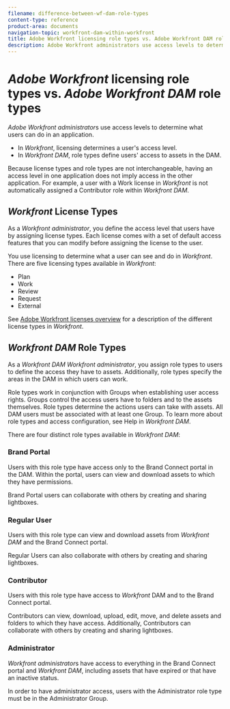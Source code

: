 ```yaml
---
filename: difference-between-wf-dam-role-types
content-type: reference
product-area: documents
navigation-topic: workfront-dam-within-workfront
title: Adobe Workfront licensing role types vs. Adobe Workfront DAM role types
description: Adobe Workfront administrators use access levels to determine what users can do in an application.
---
```


# *Adobe Workfront* licensing role types vs. *Adobe Workfront DAM* role types

*Adobe Workfront administrator*s use access levels to determine what users&nbsp;can do in an application.

* In *Workfront*, licensing determines a user's access level.
* In *Workfront DAM*, role types define users' access to assets in the DAM.

Because license types and role types are not interchangeable, having an access level in one application does not imply access in the other application. For example, a&nbsp;user with&nbsp;a Work license in *Workfront* is not automatically assigned a Contributor role within *Workfront DAM*.

## *Workfront* License Types

As a *Workfront administrator*,&nbsp;you define the access level that users have by assigning license&nbsp;types. Each license comes with a set of default access features that you can modify before assigning the license to the user.&nbsp;

You use licensing to determine what a user can see and do in *Workfront*. There are five licensing types available in *Workfront*:

* Plan
* Work
* Review
* Request
* External

See [Adobe Workfront licenses overview](../../administration-and-setup/add-users/access-levels-and-object-permissions/wf-licenses.md) for a description of the different license types in&nbsp;*Workfront*.

## *Workfront DAM* Role Types

As a *Workfront DAM* *Workfront administrator*, you assign role types to users to define the access they have to assets. Additionally,&nbsp;role types specify the areas in the DAM in which users can work.

Role types work in conjunction&nbsp;with Groups when establishing user access rights. Groups control the access users have to folders and to the assets themselves. Role types determine the actions users can take with assets. All DAM users must be&nbsp;associated with at least one Group.&nbsp;To learn more about role types and access configuration, see Help in *Workfront DAM*.

There are four distinct role types available in *Workfront DAM*:

### Brand Portal

Users with this role type&nbsp;have access only to the Brand Connect portal in the DAM. Within the portal, users can view and download assets to which they have permissions.

Brand Portal users can collaborate with others by creating and sharing lightboxes.

### Regular User

Users with this role type can view and download assets from&nbsp;*Workfront DAM* and the Brand Connect portal.

Regular Users can also collaborate with others by creating and sharing lightboxes.

### Contributor

Users with this role type have access to *Workfront*&nbsp;DAM and to the Brand Connect portal.

Contributors can view, download, upload, edit, move, and delete assets and folders to which they have access. Additionally, Contributors can collaborate with others by creating and sharing lightboxes.&nbsp;

### Administrator

*Workfront administrator*s have access to everything in the Brand Connect portal and *Workfront DAM*, including assets that have expired or that have an inactive status.

In order to have administrator access, users with the Administrator role type must be in the Administrator Group.
